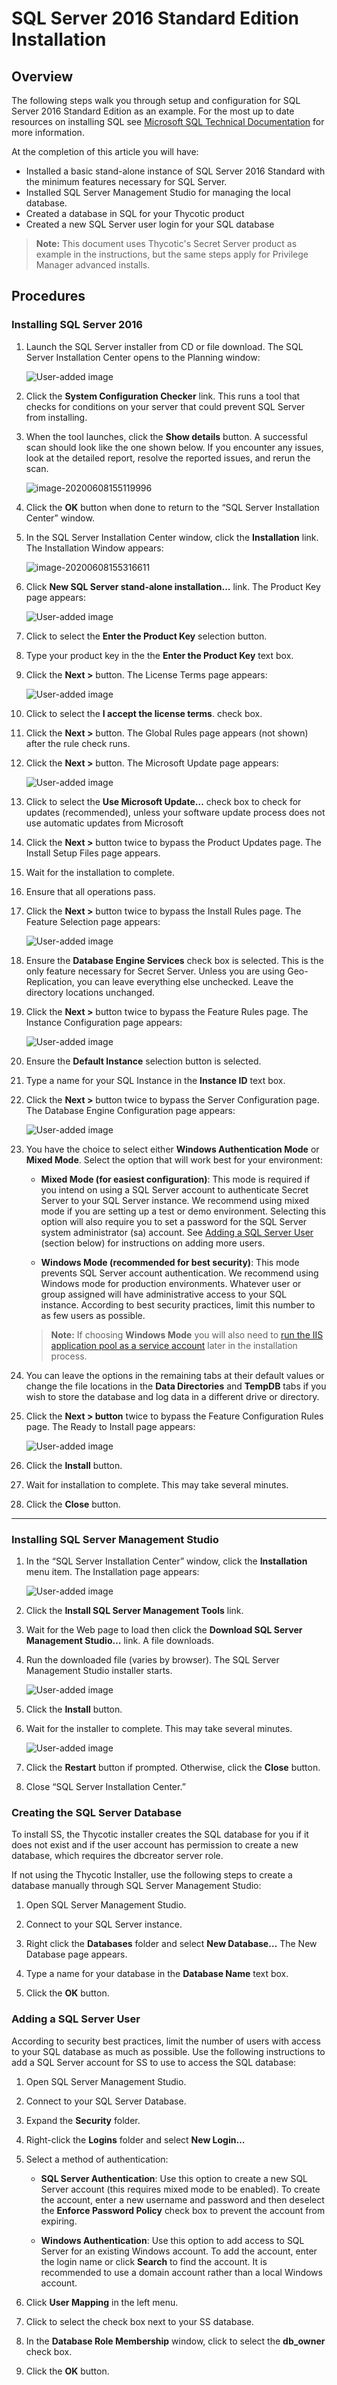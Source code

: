[title]: # (SQL Server 2016 Standard Edition Installation)
[tags]: # (Installation, SQL Server 2016)
[priority]: # (1000)

# SQL Server 2016 Standard Edition Installation

## Overview

The following steps walk you through setup and configuration for SQL Server 2016 Standard Edition as an example. For the most up to date resources on installing SQL see [Microsoft SQL Technical Documentation](https://docs.microsoft.com/en-us/sql/?view=sql-server-ver15) for more information.

At the completion of this article you will have:

- Installed a basic stand-alone instance of SQL Server 2016 Standard with the minimum features necessary for SQL Server.
- Installed SQL Server Management Studio for managing the local database.
- Created a database in SQL for your Thycotic product
- Created a new SQL Server user login for your SQL database

> **Note:** This document uses Thycotic's Secret Server product as example in the instructions, but the same steps apply for Privilege Manager advanced installs.

## Procedures

### Installing SQL Server 2016

1. Launch the SQL Server installer from CD or file download. The SQL Server Installation Center opens to the Planning window:

   ![User-added image](images/clip_image001.png)

1. Click the **System Configuration Checker** link. This runs a tool that checks for conditions on your server that could prevent SQL Server from installing.

1. When the tool launches, click the **Show details** button. A successful scan should look like the one shown below. If you encounter any issues, look at the detailed report, resolve the reported issues, and rerun the scan.

   ![image-20200608155119996](images/image-20200608155119996.png)

1. Click the **OK** button when done to return to the “SQL Server Installation Center” window.

1. In the SQL Server Installation Center window, click the **Installation** link. The Installation Window appears:

   ![image-20200608155316611](images/image-20200608155316611.png)

1. Click **New SQL Server stand-alone installation…** link. The Product Key page appears:

   ![User-added image](images/clip_image006.png)

1. Click to select the **Enter the Product Key** selection button.

1. Type your product key in the the **Enter the Product Key** text box.

1. Click the **Next \>** button. The License Terms page appears:

   ![User-added image](images/clip_image008.png)

1. Click to select the **I accept the license terms**. check box.

1. Click the **Next \>** button. The Global Rules page appears (not shown) after the rule check runs.

1. Click the **Next \>** button. The Microsoft Update page appears:

   ![User-added image](images/clip_image010.png)

1. Click to select the **Use Microsoft Update…** check box to check for updates (recommended), unless your software update process does not use automatic updates from Microsoft

1. Click the **Next \>** button twice to bypass the Product Updates page. The Install Setup Files page appears.

1. Wait for the installation to complete.

1. Ensure that all operations pass.

1. Click the **Next \>** button twice to bypass the Install Rules page. The Feature Selection page appears:

   ![User-added image](images/clip_image014.png)

1. Ensure the **Database Engine Services** check box is selected. This is the only feature necessary for Secret Server. Unless you are using Geo-Replication, you can leave everything else unchecked. Leave the directory locations unchanged.

1. Click the **Next \>** button twice to bypass the Feature Rules page. The Instance Configuration page appears:

   ![User-added image](images/clip_image016.png)

1. Ensure the **Default Instance** selection button is selected.

1. Type a name for your SQL Instance in the **Instance ID** text box.

1. Click the **Next \>** button twice to bypass the Server Configuration page. The Database Engine Configuration page appears:

   ![User-added image](images/clip_image020.png)

1. You have the choice to select either **Windows Authentication Mode** or **Mixed Mode**. Select the option that will work best for your environment:

    - **Mixed Mode (for easiest configuration)**: This mode is required if you intend on using a SQL Server account to authenticate Secret Server to your SQL Server instance. We recommend using mixed mode if you are setting up a test or demo environment. Selecting this option will also require you to set a password for the SQL Server system administrator (sa) account. See [Adding a SQL Server User ](https://thycotic.force.com/support/s/article/Adv-Install-SQL-2016#user)(section below) for instructions on adding more users.

    - **Windows Mode (recommended for best security)**: This mode prevents SQL Server account authentication. We recommend using Windows mode for production environments. Whatever user or group assigned will have administrative access to your SQL instance. According to best security practices, limit this number to as few users as possible.

    > **Note:** If choosing **Windows Mode** you will also need to  [run the IIS application pool as a service account](../running-ss-iis-app-pool-service-account/index.md) later in the installation process.

1. You can leave the options in the remaining tabs at their default values or change the file locations in the **Data Directories** and **TempDB** tabs if you wish to store the database and log data in a different drive or directory.

1. Click the **Next \> button** twice to bypass the Feature Configuration Rules page. The Ready to Install page appears:

   ![User-added image](images/clip_image022.png)

1. Click the **Install** button.

1. Wait for installation to complete. This may take several minutes.

1. Click the **Close** button.

****

### Installing SQL Server Management Studio

1. In the “SQL Server Installation Center” window, click the **Installation** menu item. The Installation page appears:

   ![User-added image](images/clip_image024.png)

1. Click the **Install SQL Server Management Tools** link.

1. Wait for the Web page to load then click the **Download SQL Server Management Studio…** link. A file downloads.

1. Run the downloaded file (varies by browser). The SQL Server Management Studio installer starts.

   ![User-added image](images/clip_image026.png)

1. Click the **Install** button.

1. Wait for the installer to complete. This may take several minutes.

   ![User-added image](images/clip_image028.png)

1. Click the **Restart** button if prompted. Otherwise, click the **Close** button.

1. Close “SQL Server Installation Center.”

### Creating the SQL Server Database

To install SS, the Thycotic installer creates the SQL database for you if it does not exist and if the user account has permission to create a new database, which requires the dbcreator server role.

If not using the Thycotic Installer, use the following steps to create a database manually through SQL Server Management Studio:

1. Open SQL Server Management Studio.

1. Connect to your SQL Server instance.

1. Right click the **Databases** folder and select **New Database…** The New Database page appears.

1. Type a name for your database in the **Database Name** text box.

1. Click the **OK** button.

### Adding a SQL Server User

According to security best practices, limit the number of users with access to your SQL database as much as possible. Use the following instructions to add a SQL Server account for SS to use to access the SQL database:

1. Open SQL Server Management Studio.

1. Connect to your SQL Server Database.

1. Expand the **Security** folder.

1. Right-click the **Logins** folder and select **New Login…**

1. Select a method of authentication:

   - **SQL Server Authentication**:  Use this option to create a new SQL Server account (this requires mixed mode to be enabled). To create the account, enter a new username and password and then deselect the **Enforce Password Policy** check box to prevent the account from expiring.

   - **Windows Authentication**:  Use this option to add access to SQL Server for an existing Windows account. To add the account, enter the login name or click **Search** to find the account. It is recommended to use a domain account rather than a local Windows account.

1. Click **User Mapping** in the left menu.

1. Click to select the check box next to your SS database.

1. In the **Database Role Membership** window, click to select the **db_owner** check box.

1. Click the **OK** button.
